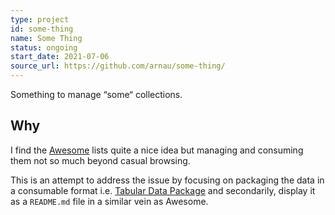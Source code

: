 ```yaml
---
type: project
id: some-thing
name: Some Thing
status: ongoing
start_date: 2021-07-06
source_url: https://github.com/arnau/some-thing/
---
```

Something to manage “some“ collections.

<!-- body -->

## Why

I find the [Awesome] lists quite a nice idea but managing and consuming them not so much beyond casual browsing.

This is an attempt to address the issue by focusing on packaging the data in a consumable format i.e. [Tabular Data Package] and secondarily, display it as a `README.md` file in a similar vein as Awesome.


[Awesome]: https://github.com/sindresorhus/awesome/
[Tabular Data Package]: https://specs.frictionlessdata.io/tabular-data-package/
